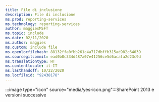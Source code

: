 ```yaml
---
title: File di inclusione
description: File di inclusione
ms.prod: reporting-services
ms.technology: reporting-services
author: maggiesMSFT
ms.topic: include
ms.date: 02/11/2020
ms.author: maggies
ms.custom: include file
ms.openlocfilehash: 88132ffa0fbb261c4a717dbffb315ad982c64039
ms.sourcegitcommit: ead0b8c334d487a07e41256ce5d6acafa2d23c9d
ms.translationtype: HT
ms.contentlocale: it-IT
ms.lasthandoff: 10/22/2020
ms.locfileid: "92438178"
---
```

 :::image type="icon" source="media/yes-icon.png":::SharePoint 2013 e versioni successive